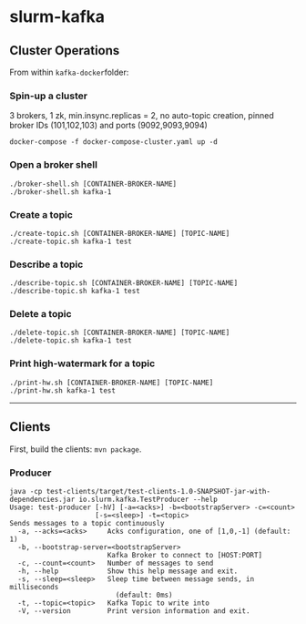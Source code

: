 # slurm-kafka

## Cluster Operations

From within `kafka-docker`folder:

### Spin-up a cluster
3 brokers, 1 zk, min.insync.replicas = 2, no auto-topic creation, pinned broker IDs (101,102,103) and ports (9092,9093,9094)

```
docker-compose -f docker-compose-cluster.yaml up -d
```

### Open a broker shell

```
./broker-shell.sh [CONTAINER-BROKER-NAME]
./broker-shell.sh kafka-1
```

### Create a topic

```
./create-topic.sh [CONTAINER-BROKER-NAME] [TOPIC-NAME]
./create-topic.sh kafka-1 test
```

### Describe a topic

```
./describe-topic.sh [CONTAINER-BROKER-NAME] [TOPIC-NAME]
./describe-topic.sh kafka-1 test
```

### Delete a topic

```
./delete-topic.sh [CONTAINER-BROKER-NAME] [TOPIC-NAME]
./delete-topic.sh kafka-1 test
```

### Print high-watermark for a topic

```
./print-hw.sh [CONTAINER-BROKER-NAME] [TOPIC-NAME]
./print-hw.sh kafka-1 test
```

------

## Clients

First, build the clients: `mvn package`.

### Producer

```
java -cp test-clients/target/test-clients-1.0-SNAPSHOT-jar-with-dependencies.jar io.slurm.kafka.TestProducer --help
Usage: test-producer [-hV] [-a=<acks>] -b=<bootstrapServer> -c=<count>
                     [-s=<sleep>] -t=<topic>
Sends messages to a topic continuously
  -a, --acks=<acks>     Acks configuration, one of [1,0,-1] (default: 1)
  -b, --bootstrap-server=<bootstrapServer>
                        Kafka Broker to connect to [HOST:PORT]
  -c, --count=<count>   Number of messages to send
  -h, --help            Show this help message and exit.
  -s, --sleep=<sleep>   Sleep time between message sends, in milliseconds
                          (default: 0ms)
  -t, --topic=<topic>   Kafka Topic to write into
  -V, --version         Print version information and exit.
```
